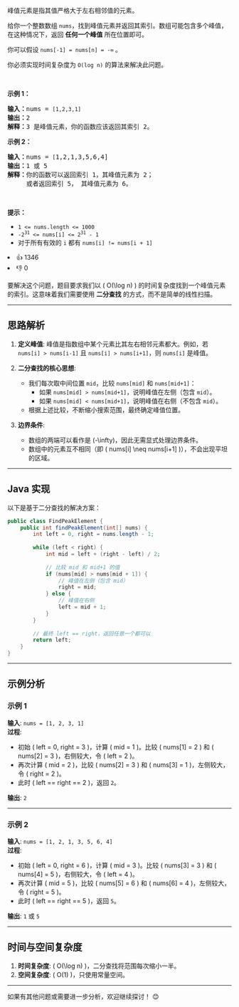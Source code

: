 <p>峰值元素是指其值严格大于左右相邻值的元素。</p>

<p>给你一个整数数组&nbsp;<code>nums</code>，找到峰值元素并返回其索引。数组可能包含多个峰值，在这种情况下，返回 <strong>任何一个峰值</strong> 所在位置即可。</p>

<p>你可以假设&nbsp;<code>nums[-1] = nums[n] = -∞</code> 。</p>

<p>你必须实现时间复杂度为 <code>O(log n)</code><em> </em>的算法来解决此问题。</p>

<p>&nbsp;</p>

<p><strong>示例 1：</strong></p>

<pre>
<strong>输入：</strong>nums = <span><code>[1,2,3,1]</code></span>
<strong>输出：</strong>2
<strong>解释：</strong>3 是峰值元素，你的函数应该返回其索引 2。</pre>

<p><strong>示例&nbsp;2：</strong></p>

<pre>
<strong>输入：</strong>nums = <span><code>[</code></span>1,2,1,3,5,6,4]
<strong>输出：</strong>1 或 5 
<strong>解释：</strong>你的函数可以返回索引 1，其峰值元素为 2；
&nbsp;    或者返回索引 5， 其峰值元素为 6。
</pre>

<p>&nbsp;</p>

<p><strong>提示：</strong></p>

<ul> 
 <li><code>1 &lt;= nums.length &lt;= 1000</code></li> 
 <li><code>-2<sup>31</sup> &lt;= nums[i] &lt;= 2<sup>31</sup> - 1</code></li> 
 <li>对于所有有效的 <code>i</code> 都有 <code>nums[i] != nums[i + 1]</code></li> 
</ul>

<div><li>👍 1346</li><li>👎 0</li></div>

要解决这个问题，题目要求我们以 \( O(\log n) \) 的时间复杂度找到一个峰值元素的索引。这意味着我们需要使用 **二分查找** 的方式，而不是简单的线性扫描。

---

## 思路解析

1. **定义峰值**:
   峰值是指数组中某个元素比其左右相邻元素都大。例如，若 `nums[i] > nums[i-1]` 且 `nums[i] > nums[i+1]`，则 `nums[i]` 是峰值。

2. **二分查找的核心思想**:
    - 我们每次取中间位置 `mid`，比较 `nums[mid]` 和 `nums[mid+1]`：
        - 如果 `nums[mid] > nums[mid+1]`，说明峰值在左侧（包含 `mid`）。
        - 如果 `nums[mid] < nums[mid+1]`，说明峰值在右侧（不包含 `mid`）。
    - 根据上述比较，不断缩小搜索范围，最终确定峰值位置。

3. **边界条件**:
    - 数组的两端可以看作是 \(-\infty\)，因此无需显式处理边界条件。
    - 数组中的元素互不相同（即 \( nums[i] \neq nums[i+1] \)），不会出现平坦的区域。

---

## Java 实现

以下是基于二分查找的解决方案：

```java
public class FindPeakElement {
    public int findPeakElement(int[] nums) {
        int left = 0, right = nums.length - 1;
        
        while (left < right) {
            int mid = left + (right - left) / 2;
            
            // 比较 mid 和 mid+1 的值
            if (nums[mid] > nums[mid + 1]) {
                // 峰值在左侧（包含 mid）
                right = mid;
            } else {
                // 峰值在右侧
                left = mid + 1;
            }
        }
        
        // 最终 left == right，返回任意一个都可以
        return left;
    }
}
```

---

## 示例分析

### 示例 1

**输入**: `nums = [1, 2, 3, 1]`  
**过程**:
- 初始 \( left = 0, right = 3 \)，计算 \( mid = 1 \)。比较 \( nums[1] = 2 \) 和 \( nums[2] = 3 \)，右侧较大，令 \( left = 2 \)。
- 再次计算 \( mid = 2 \)，比较 \( nums[2] = 3 \) 和 \( nums[3] = 1 \)，左侧较大，令 \( right = 2 \)。
- 此时 \( left == right == 2 \)，返回 `2`。

**输出**: `2`

---

### 示例 2

**输入**: `nums = [1, 2, 1, 3, 5, 6, 4]`  
**过程**:
- 初始 \( left = 0, right = 6 \)，计算 \( mid = 3 \)。比较 \( nums[3] = 3 \) 和 \( nums[4] = 5 \)，右侧较大，令 \( left = 4 \)。
- 再次计算 \( mid = 5 \)，比较 \( nums[5] = 6 \) 和 \( nums[6] = 4 \)，左侧较大，令 \( right = 5 \)。
- 此时 \( left == right == 5 \)，返回 `5`。

**输出**: `1` 或 `5`

---

## 时间与空间复杂度

1. **时间复杂度**: \( O(\log n) \)，二分查找将范围每次缩小一半。
2. **空间复杂度**: \( O(1) \)，只使用常量空间。

---

如果有其他问题或需要进一步分析，欢迎继续探讨！ 😊

